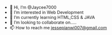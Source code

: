- 👋 Hi, I’m @Jaycee7000
- 👀 I’m interested in Web Development
- 🌱 I’m currently learning HTML,CSS & JAVA
- 💞️ I’m looking to collaborate on.....
- 📫 How to reach me jessepianwi007@gmail.com

<!---
Jaycee7000/Jaycee7000 is a ✨ special ✨ repository because its `README.md` (this file) appears on your GitHub profile.
You can click the Preview link to take a look at your changes.
--->
